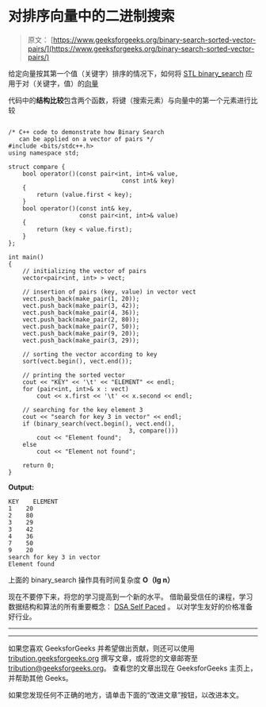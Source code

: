# 对排序向量中的二进制搜索

> 原文： [https://www.geeksforgeeks.org/binary-search-sorted-vector-pairs/](https://www.geeksforgeeks.org/binary-search-sorted-vector-pairs/)

给定向量按其第一个值（关键字）排序的情况下，如何将 [STL binary_search](https://www.geeksforgeeks.org/binary-search-algorithms-the-c-standard-template-library-stl/) 应用于对（关键字，值）的[向量](https://www.geeksforgeeks.org/vector-in-cpp-stl/)

代码中的**结构比较**包含两个函数，将键（搜索元素）与向量中的第一个元素进行比较

```

/* C++ code to demonstrate how Binary Search 
   can be applied on a vector of pairs */
#include <bits/stdc++.h> 
using namespace std; 

struct compare { 
    bool operator()(const pair<int, int>& value,  
                                const int& key) 
    { 
        return (value.first < key); 
    } 
    bool operator()(const int& key,  
                    const pair<int, int>& value) 
    { 
        return (key < value.first); 
    } 
}; 

int main() 
{ 
    // initializing the vector of pairs 
    vector<pair<int, int> > vect; 

    // insertion of pairs (key, value) in vector vect 
    vect.push_back(make_pair(1, 20)); 
    vect.push_back(make_pair(3, 42)); 
    vect.push_back(make_pair(4, 36)); 
    vect.push_back(make_pair(2, 80)); 
    vect.push_back(make_pair(7, 50)); 
    vect.push_back(make_pair(9, 20)); 
    vect.push_back(make_pair(3, 29)); 

    // sorting the vector according to key 
    sort(vect.begin(), vect.end()); 

    // printing the sorted vector 
    cout << "KEY" << '\t' << "ELEMENT" << endl; 
    for (pair<int, int>& x : vect) 
        cout << x.first << '\t' << x.second << endl; 

    // searching for the key element 3 
    cout << "search for key 3 in vector" << endl; 
    if (binary_search(vect.begin(), vect.end(), 
                                  3, compare())) 
        cout << "Element found"; 
    else
        cout << "Element not found"; 

    return 0; 
} 

```

**Output:**

```
KEY    ELEMENT
1    20
2    80
3    29
3    42
4    36
7    50
9    20
search for key 3 in vector
Element found

```

上面的 binary_search 操作具有时间复杂度 **O（lg n）**

现在不要停下来，将您的学习提高到一个新的水平。 借助最受信任的课程，学习数据结构和算法的所有重要概念： [DSA Self Paced](https://practice.geeksforgeeks.org/courses/dsa-self-paced?utm_source=geeksforgeeks&utm_medium=article&utm_campaign=gfg_article_dsa_content_bottom) 。 以对学生友好的价格准备好行业。

* * *

* * *

如果您喜欢 GeeksforGeeks 并希望做出贡献，则还可以使用 [tribution.geeksforgeeks.org](https://contribute.geeksforgeeks.org/) 撰写文章，或将您的文章邮寄至 tribution@geeksforgeeks.org。 查看您的文章出现在 GeeksforGeeks 主页上，并帮助其他 Geeks。

如果您发现任何不正确的地方，请单击下面的“改进文章”按钮，以改进本文。